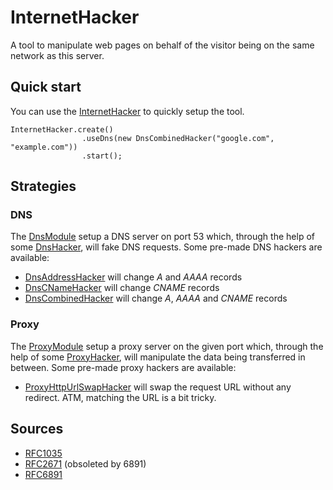 # InternetHacker

A tool to manipulate web pages on behalf of the visitor being on the same network as this server.

## Quick start
You can use the [InternetHacker](https://github.com/devgianlu/InternetHacker/blob/master/src/com/gianlu/internethacker/InternetHacker.java) to quickly setup the tool.

```
InternetHacker.create()
                .useDns(new DnsCombinedHacker("google.com", "example.com"))
                .start();
```


## Strategies

### DNS
The [DnsModule](https://github.com/devgianlu/InternetHacker/blob/master/src/com/gianlu/internethacker/DnsModule.java) setup a DNS server on port 53 which, through the help of some [DnsHacker](https://github.com/devgianlu/InternetHacker/blob/master/src/com/gianlu/internethacker/hackers/DnsHacker.java), will fake DNS requests. Some pre-made DNS hackers are available:
- [DnsAddressHacker](https://github.com/devgianlu/InternetHacker/blob/master/src/com/gianlu/internethacker/hackers/DnsAddressHacker.java) will change *A* and *AAAA* records
- [DnsCNameHacker](https://github.com/devgianlu/InternetHacker/blob/master/src/com/gianlu/internethacker/hackers/DnsCNameHacker.java) will change *CNAME* records
- [DnsCombinedHacker](https://github.com/devgianlu/InternetHacker/blob/master/src/com/gianlu/internethacker/hackers/DnsCombinedHacker.java) will change *A*, *AAAA* and *CNAME* records


### Proxy
The [ProxyModule](https://github.com/devgianlu/InternetHacker/blob/master/src/com/gianlu/internethacker/proxyModule.java) setup a proxy server on the given port which, through the help of some [ProxyHacker](https://github.com/devgianlu/InternetHacker/blob/master/src/com/gianlu/internethacker/hackers/ProxyHacker.java), will manipulate the data being transferred in between. Some pre-made proxy hackers are available:
- [ProxyHttpUrlSwapHacker](https://github.com/devgianlu/InternetHacker/blob/master/src/com/gianlu/internethacker/hackers/ProxyHttpUrlSwapHacker.java) will swap the request URL without any redirect. ATM, matching the URL is a bit tricky. 


## Sources
- [RFC1035](https://tools.ietf.org/html/rfc1035)
- [RFC2671](https://tools.ietf.org/html/rfc2671) (obsoleted by 6891)
- [RFC6891](https://tools.ietf.org/html/rfc6891)
